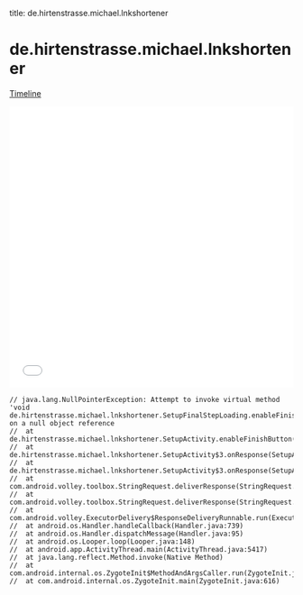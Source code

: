 title: de.hirtenstrasse.michael.lnkshortener

# de.hirtenstrasse.michael.lnkshortener

[Timeline](./vis-timeline.html)

<iframe src="./vis-timeline.html" width="100%" height="500px" style="border:none;"></iframe>

```
// java.lang.NullPointerException: Attempt to invoke virtual method 'void de.hirtenstrasse.michael.lnkshortener.SetupFinalStepLoading.enableFinishButton()' on a null object reference
// 	at de.hirtenstrasse.michael.lnkshortener.SetupActivity.enableFinishButton(SetupActivity.java:571)
// 	at de.hirtenstrasse.michael.lnkshortener.SetupActivity$3.onResponse(SetupActivity.java:117)
// 	at de.hirtenstrasse.michael.lnkshortener.SetupActivity$3.onResponse(SetupActivity.java:98)
// 	at com.android.volley.toolbox.StringRequest.deliverResponse(StringRequest.java:60)
// 	at com.android.volley.toolbox.StringRequest.deliverResponse(StringRequest.java:30)
// 	at com.android.volley.ExecutorDelivery$ResponseDeliveryRunnable.run(ExecutorDelivery.java:99)
// 	at android.os.Handler.handleCallback(Handler.java:739)
// 	at android.os.Handler.dispatchMessage(Handler.java:95)
// 	at android.os.Looper.loop(Looper.java:148)
// 	at android.app.ActivityThread.main(ActivityThread.java:5417)
// 	at java.lang.reflect.Method.invoke(Native Method)
// 	at com.android.internal.os.ZygoteInit$MethodAndArgsCaller.run(ZygoteInit.java:726)
// 	at com.android.internal.os.ZygoteInit.main(ZygoteInit.java:616)

```



